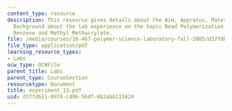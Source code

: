 ```yaml
---
content_type: resource
description: This resource gives details about the Aim, Appratus, Material and Brief
  Background about the lab experience on the topic Bead Polymerization of Divinyl
  Benzene and Methyl Methacrylate.
file: /media/courses/10-467-polymer-science-laboratory-fall-2005/d37fdb110974c49b564f6b2abb115424_experiment_13.pdf
file_type: application/pdf
learning_resource_types:
- Labs
ocw_type: OCWFile
parent_title: Labs
parent_type: CourseSection
resourcetype: Document
title: experiment_13.pdf
uid: d37fdb11-0974-c49b-564f-6b2abb115424
---
```

